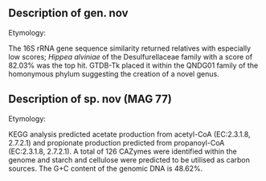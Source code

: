## Description of  gen. nov
<!-- 
Genome completeness is ;77.06
Genome contamination is ;1.1
 -->

Etymology:

The 16S rRNA gene sequence similarity returned 
relatives with especially low scores; 
*Hippea alviniae* of the Desulfurellaceae family with a score of 82.03% was the top hit. 
GTDB-Tk placed it within the QNDG01 family of the homonymous phylum 
suggesting the creation of a novel genus.

## Description of  sp. nov (MAG 77)

Etymology:

KEGG analysis predicted
acetate production from acetyl-CoA (EC:2.3.1.8, 2.7.2.1) and
propionate production predicted from propanoyl-CoA (EC:2.3.1.8, 2.7.2.1).
A total of 126 CAZymes were identified within the genome and  starch and cellulose
were predicted to be utilised as carbon sources.
The G+C content of the genomic DNA is 48.62%.
